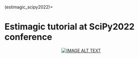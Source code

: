 (estimagic_scipy2022)=
# Estimagic tutorial at SciPy2022 conference
<div align="center">
  <a class="video" href="https://www.youtube.com/watch?v=ftlw0rARrtI" target="_blank"><img src="https://i.imgur.com/l0qBew3.png" alt="IMAGE ALT TEXT"></a>
</div>
